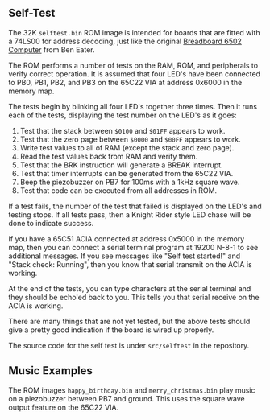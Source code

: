 
Self-Test
---------

The 32K `selftest.bin` ROM image is intended for boards that are
fitted with a 74LS00 for address decoding, just like the original
[Breadboard 6502 Computer](https://eater.net/6502) from Ben Eater.

The ROM performs a number of tests on the RAM, ROM, and peripherals
to verify correct operation.  It is assumed that four LED's have
been connected to PB0, PB1, PB2, and PB3 on the 65C22 VIA at
address 0x6000 in the memory map.

The tests begin by blinking all four LED's together three times.
Then it runs each of the tests, displaying the test number on the
LED's as it goes:

1. Test that the stack between `$0100` and `$01FF` appears to work.
2. Test that the zero page between `$0000` and `$00FF` appears to work.
3. Write test values to all of RAM (except the stack and zero page).
4. Read the test values back from RAM and verify them.
5. Test that the BRK instruction will generate a BREAK interrupt.
6. Test that timer interrupts can be generated from the 65C22 VIA.
7. Beep the piezobuzzer on PB7 for 100ms with a 1kHz square wave.
8. Test that code can be executed from all addresses in ROM.

If a test fails, the number of the test that failed is displayed on the
LED's and testing stops.  If all tests pass, then a Knight Rider style
LED chase will be done to indicate success.

If you have a 65C51 ACIA connected at address 0x5000 in the memory map,
then you can connect a serial terminal program at 19200 N-8-1 to
see additional messages.  If you see messages like "Self test started!"
and "Stack check: Running", then you know that serial transmit on
the ACIA is working.

At the end of the tests, you can type characters at the serial terminal
and they should be echo'ed back to you.  This tells you that serial
receive on the ACIA is working.

There are many things that are not yet tested, but the above tests
should give a pretty good indication if the board is wired up properly.

The source code for the self test is under `src/selftest` in the
repository.

Music Examples
--------------

The ROM images `happy_birthday.bin` and `merry_christmas.bin` play
music on a piezobuzzer between PB7 and ground.  This uses the
square wave output feature on the 65C22 VIA.
